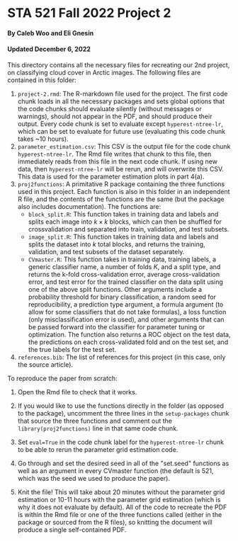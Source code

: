 # STA 521 Fall 2022 Project 2

#### By Caleb Woo and Eli Gnesin 

#### Updated December 6, 2022

This directory contains all the necessary files for recreating our 2nd project, on classifying cloud cover in Arctic images. The following files are contained in this folder:

1.  `project-2.rmd`: The R-markdown file used for the project. The first code chunk loads in all the necessary packages and sets global options that the code chunks should evaluate silently (without messages or warnings), should not appear in the PDF, and should produce their output. Every code chunk is set to evaluate except `hyperest-ntree-lr`, which can be set to evaluate for future use (evaluating this code chunk takes \~10 hours).
2.  `parameter_estimation.csv`: This CSV is the output file for the code chunk `hyperest-ntree-lr`. The Rmd file writes that chunk to this file, then immediately reads from this file in the next code chunk. If using new data, then `hyperest-ntree-lr` will be rerun, and will overwrite this CSV. This data is used for the parameter estimation plots in part 4(a).
3.  `proj2functions`: A primitative R package containing the three functions used in this project. Each function is also in this folder in an independent R file, and the contents of the functions are the same (but the package also includes documentation). The functions are:
    -   `block_split.R`: This function takes in training data and labels and splits each image into $k \times k$ blocks, which can then be shuffled for crossvalidation and separated into train, validation, and test subsets.
    -   `image_split.R`: This function takes in training data and labels and splits the dataset into $k$ total blocks, and returns the training, validation, and test subsets of the dataset separately.
    -   `CVmaster.R`: This function takes in training data, training labels, a generic classifier name, a number of folds $K$, and a split type, and returns the k-fold cross-validation error, average cross-validation error, and test error for the trained classifier on the data split using one of the above split functions. Other arguments include a probability threshold for binary classification, a random seed for reproducibility, a prediction type argument, a formula argument (to allow for some classifiers that do not take formulas), a loss function (only misclassification error is used), and other arguments that can be passed forward into the classifier for parameter tuning or optimization. The function also returns a ROC object on the test data, the predictions on each cross-validated fold and on the test set, and the true labels for the test set.
4.  `references.bib`: The list of references for this project (in this case, only the source article).

To reproduce the paper from scratch:

1.   Open the Rmd file to check that it works.

2.  If you would like to use the functions directly in the folder (as opposed to the package), uncomment the three lines in the `setup-packages` chunk that source the three functions and comment out the `library(proj2functions)` line in that same code chunk.

3.   Set `eval=True` in the code chunk label for the `hyperest-ntree-lr` chunk to be able to rerun the parameter grid estimation code.

4.  Go through and set the desired seed in all of the "set.seed" functions as well as an argument in every CVmaster function (the default is 521, which was the seed we used to produce the paper).

5.  Knit the file! This will take about 20 minutes without the parameter grid estimation or 10-11 hours with the parameter grid estimation (which is why it does not evaluate by default). All of the code to recreate the PDF is within the Rmd file or one of the three functions called (either in the package or sourced from the R files), so knitting the document will produce a single self-contained PDF.
